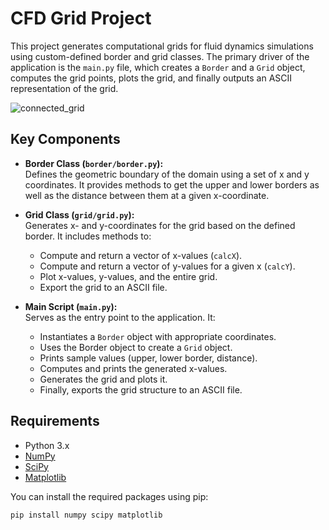 # CFD Grid Project

This project generates computational grids for fluid dynamics simulations using
custom-defined border and grid classes. The primary driver of the application
is the `main.py` file, which creates a `Border` and a `Grid` object, computes
the grid points, plots the grid, and finally outputs an ASCII representation of
the grid.

![connected_grid](https://github.com/user-attachments/assets/eaa23103-ec2e-41b4-82bf-541742764564)


## Key Components

- **Border Class (`border/border.py`):**  
  Defines the geometric boundary of the domain using a set of x and y coordinates. It provides methods to get the upper and lower borders as well as the distance between them at a given x-coordinate.

- **Grid Class (`grid/grid.py`):**  
  Generates x- and y-coordinates for the grid based on the defined border. It includes methods to:

    - Compute and return a vector of x-values (`calcX`).
    - Compute and return a vector of y-values for a given x (`calcY`).
    - Plot x-values, y-values, and the entire grid.
    - Export the grid to an ASCII file.

- **Main Script (`main.py`):**  
  Serves as the entry point to the application. It:
    - Instantiates a `Border` object with appropriate coordinates.
    - Uses the Border object to create a `Grid` object.
    - Prints sample values (upper, lower border, distance).
    - Computes and prints the generated x-values.
    - Generates the grid and plots it.
    - Finally, exports the grid structure to an ASCII file.

## Requirements

- Python 3.x
- [NumPy](https://numpy.org/)
- [SciPy](https://www.scipy.org/)
- [Matplotlib](https://matplotlib.org/)

You can install the required packages using pip:

```bash
pip install numpy scipy matplotlib

```

